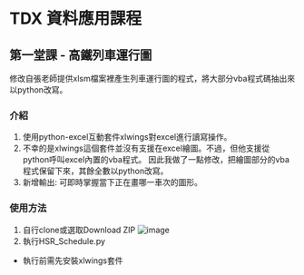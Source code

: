 # TDX 資料應用課程
##  第一堂課 - 高鐵列車運行圖
修改自張老師提供xlsm檔案裡產生列車運行圖的程式，將大部分vba程式碼抽出來以python改寫。
### 介紹
1. 使用python-excel互動套件xlwings對excel進行讀寫操作。
2. 不幸的是xlwings這個套件並沒有支援在excel繪圖。不過，但他支援從python呼叫excel內置的vba程式。
因此我做了一點修改，把繪圖部分的vba程式保留下來，其餘全數以python改寫。
3. 新增輸出: 可即時掌握當下正在畫哪一車次的圖形。

### 使用方法
1. 自行clone或選取Download ZIP
![image](https://user-images.githubusercontent.com/53686476/134798900-ec3a91d1-0622-48ed-ad5c-22ba0af25930.png)
2. 執行HSR_Schedule.py

* 執行前需先安裝xlwings套件
